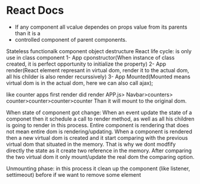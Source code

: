 # React Docs

* If any component all vcalue dependes on props value from its parents than it is a 
* controlled component of parent components.

Stateless functionalk component
object destructure
React life cycle: is only use in class component
1- App cponstructor(When instance of class created, it is perfect opportunity to initialize the property)
2- App render(React element represant in virtual dom, render it to the actual dom, all his childer is also render recurssively)
3- App Mounted(Mounted means virtual dom is in the actual dom, here we can also call ajax);

like counter apps first render did render APP.js> Navbar>counters> counter>counter>counter>counter
Than it will mount to the original dom.

When state of component got change: 
When an event update the state of a componet then it schedule a call to render method, as well as all his children is going to render in this process.
Entire component is rendering that does not mean entire dom is rendering/updating.
When a component is rendered then a new virtual dom is created and it start comparing with the previous virtual dom that situated in the memory.
That is why we dont modfify directly the state as it create two reference in the memory.
After comparing the two virtual dom it only mount/update the real dom the comparing option.

Unmounting phase: in this process it clean up the component (like listener, settimeout) before if we want to remove some element

